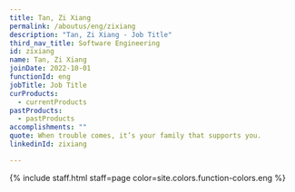 ```yaml
---
title: Tan, Zi Xiang
permalink: /aboutus/eng/zixiang
description: "Tan, Zi Xiang - Job Title"
third_nav_title: Software Engineering
id: zixiang
name: Tan, Zi Xiang
joinDate: 2022-10-01
functionId: eng
jobTitle: Job Title
curProducts:
  - currentProducts
pastProducts:
  - pastProducts
accomplishments: ""
quote: When trouble comes, it’s your family that supports you.
linkedinId: zixiang

---
```


{% include staff.html staff=page color=site.colors.function-colors.eng %}
